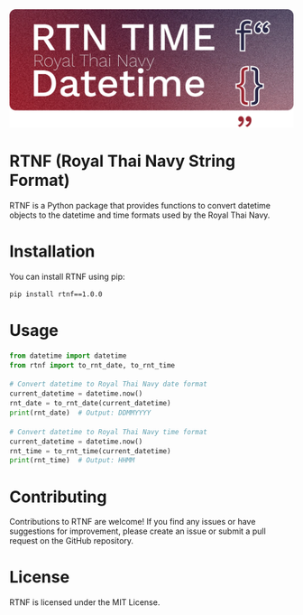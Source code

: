 <div align="center">
<img src="https://raw.githubusercontent.com/anuwatavis/royal-thai-navy-string-format/main/docs/cover.png"/>
</div>

# RTNF (Royal Thai Navy String Format)
RTNF is a Python package that provides functions to convert datetime objects to the datetime and time formats used by the Royal Thai Navy.

# Installation
You can install RTNF using pip:
```bash
pip install rtnf==1.0.0
```

# Usage
```python
from datetime import datetime
from rtnf import to_rnt_date, to_rnt_time

# Convert datetime to Royal Thai Navy date format
current_datetime = datetime.now()
rnt_date = to_rnt_date(current_datetime)
print(rnt_date)  # Output: DDMMYYYY

# Convert datetime to Royal Thai Navy time format
current_datetime = datetime.now()
rnt_time = to_rnt_time(current_datetime)
print(rnt_time)  # Output: HHMM
```

# Contributing
Contributions to RTNF are welcome! If you find any issues or have suggestions for improvement, please create an issue or submit a pull request on the GitHub repository.

# License
RTNF is licensed under the MIT License.

